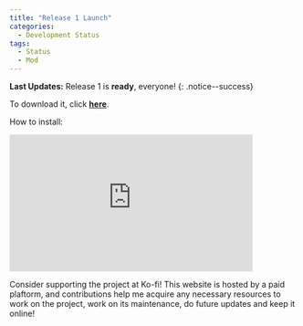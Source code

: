 ```yaml
---
title: "Release 1 Launch"
categories:
  - Development Status
tags:
  - Status
  - Mod
---
```


**Last Updates:** Release 1 is **ready**, everyone!
{: .notice--success}

To download it, click <a href="../../assets/Releases/Libra Mod - v0.8.1.zip">**here**</a>.

How to install:

<iframe width="426" height="240" src="https://www.youtube.com/embed/GCTZuH3xAGc" title="YouTube video player" frameborder="0" allow="accelerometer; autoplay; clipboard-write; encrypted-media; gyroscope; picture-in-picture" allowfullscreen></iframe>

Consider supporting the project at Ko-fi! This website is hosted by a paid plaftorm, and contributions help me acquire any necessary resources to work on the project, work on its maintenance, do future updates and keep it online!

<script type='text/javascript' src='https://storage.ko-fi.com/cdn/widget/Widget_2.js'></script><script type='text/javascript'>kofiwidget2.init('Support Me on Ko-fi', '#000000', 'J3J146LLW');kofiwidget2.draw();</sc

